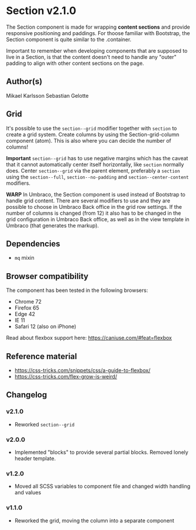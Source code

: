 # Section v2.1.0

The Section component is made for wrapping __content sections__ and provide responsive positioning and paddings. For thoose familiar with Bootstrap, the Section component is quite similar to the .container.

Important to remember when developing components that are supposed to live in a Section, is that the content doesn't need to handle any "outer" padding to align with other content sections on the page.

## Author(s)

Mikael Karlsson
Sebastian Gelotte

## Grid

It's possible to use the `section--grid` modifier together with `section` to create a grid system.
Create columns by using the Section-grid-column component (atom). This is also where you can decide the number of columns!

**Important**
`section--grid` has to use negative margins which has the caveat that it cannot automatically center itself horizontally, like `section` normally does.
Center `section--grid` via the parent element, preferably a `section` using the `section--full`, `section--no-padding` and `section--center-content` modifiers.

**WARP**
In Umbraco, the Section component is used instead of Bootstrap to handle grid content. There are several modifiers to use and they are possible to choose in Umbraco Back office in the grid row settings.
If the number of columns is changed (from 12) it also has to be changed in the grid configuration in Umbraco Back office, as well as in the view template in Umbraco (that generates the markup).

## Dependencies

- `mq` mixin

## Browser compatibility

The component has been tested in the following browsers:

- Chrome 72
- Firefox 65
- Edge 42
- IE 11
- Safari 12 (also on iPhone)

Read about flexbox support here: https://caniuse.com/#feat=flexbox

## Reference material

- https://css-tricks.com/snippets/css/a-guide-to-flexbox/
- https://css-tricks.com/flex-grow-is-weird/

## Changelog

### v2.1.0
- Reworked `section--grid`

### v2.0.0

- Implemented "blocks" to provide several partial blocks. Removed lonely header template.

### v1.2.0

- Moved all SCSS variables to component file and changed width handling and values

### v1.1.0

- Reworked the grid, moving the column into a separate component
